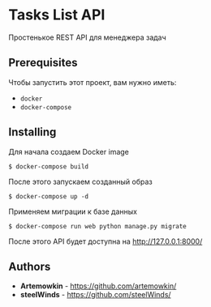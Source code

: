 # Tasks List API

Простенькое REST API для менеджера задач

## Prerequisites

Чтобы запустить этот проект, вам нужно иметь:

* `docker`
* `docker-compose`

## Installing

Для начала создаем Docker image

```
$ docker-compose build
```

После этого запускаем созданный образ

```
$ docker-compose up -d
```

Применяем миграции к базе данных

```
$ docker-compose run web python manage.py migrate
```

После этого API будет доступна на http://127.0.0.1:8000/

## Authors

* **Artemowkin** - https://github.com/artemowkin/
* **steelWinds** - https://github.com/steelWinds/
